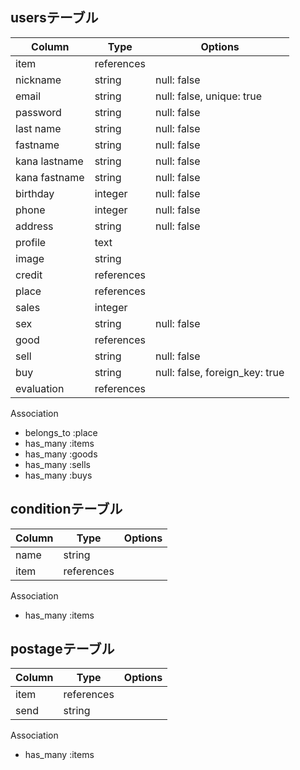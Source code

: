 ##  usersテーブル

|Column|Type|Options|
|------|----|-------|
|item|references||
|nickname|string|null: false|
|email|string|null: false, unique: true|
|password|string|null: false|
|last name|string|null: false|
|fastname|string|null: false|
|kana lastname|string|null: false|
|kana fastname|string|null: false|
|birthday|integer|null: false|
|phone|integer|null: false|
|address|string|null: false|
|profile|text| |
|image|string| |
|credit|references| |
|place|references| |
|sales|integer| |
|sex|string|null: false|
|good|references||
|sell|string|null: false|　
|buy|string|null: false, foreign_key: true|
|evaluation|references| |

  Association
- belongs_to :place
- has_many :items
- has_many :goods
- has_many :sells
- has_many :buys

##  conditionテーブル

|Column|Type|Options|
|------|----|-------|
|name|string| |
|item|references| |

  Association
- has_many :items

##  postageテーブル

|Column|Type|Options|
|------|----|-------|
|item|references| |
|send|string| |

  Association
- has_many :items